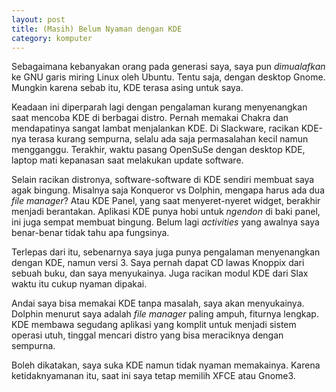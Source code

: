 ```yaml
---
layout: post
title: (Masih) Belum Nyaman dengan KDE
category: komputer
---
```


Sebagaimana kebanyakan orang pada generasi saya, saya pun <em>dimualafkan</em> ke GNU garis miring Linux oleh Ubuntu. Tentu saja, dengan desktop Gnome. Mungkin karena sebab itu, KDE terasa asing untuk saya.

Keadaan ini diperparah lagi dengan pengalaman kurang menyenangkan saat mencoba KDE di berbagai distro. Pernah memakai Chakra dan mendapatinya sangat lambat menjalankan KDE. Di Slackware, racikan KDE-nya terasa kurang sempurna, selalu ada saja permasalahan kecil namun mengganggu. Terakhir, waktu pasang OpenSuSe dengan desktop KDE, laptop mati kepanasan saat melakukan update software.

Selain racikan distronya, software-software di KDE sendiri membuat saya agak bingung. Misalnya saja Konqueror vs Dolphin, mengapa harus ada dua <em>file manager</em>? Atau KDE Panel, yang saat menyeret-nyeret widget, berakhir menjadi berantakan. Aplikasi KDE punya hobi untuk <em>ngendon</em> di baki panel, ini juga sempat membuat bingung. Belum lagi <em>activities</em> yang awalnya saya benar-benar tidak tahu apa fungsinya.

Terlepas dari itu, sebenarnya saya juga punya pengalaman menyenangkan dengan KDE, namun versi 3. Saya pernah dapat CD lawas Knoppix dari sebuah buku, dan saya menyukainya. Juga racikan modul KDE dari Slax waktu itu cukup nyaman dipakai.

Andai saya bisa memakai KDE tanpa masalah, saya akan menyukainya. Dolphin menurut saya adalah <em>file manager</em> paling ampuh, fiturnya lengkap. KDE membawa segudang aplikasi yang komplit untuk menjadi sistem operasi utuh, tinggal mencari distro yang bisa meraciknya dengan sempurna.

Boleh dikatakan, saya suka KDE namun tidak nyaman memakainya. Karena ketidaknyamanan itu, saat ini saya tetap memilih XFCE atau Gnome3.  
